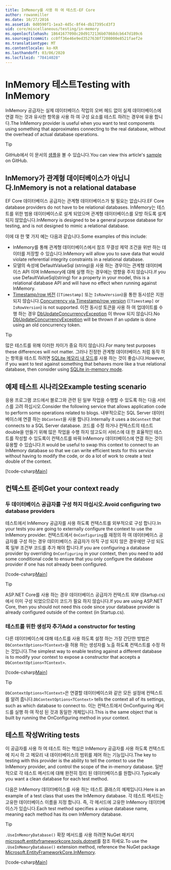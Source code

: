 ```yaml
---
title: InMemory를 사용 하 여 테스트-EF Core
author: rowanmiller
ms.date: 10/27/2016
ms.assetid: 0d0590f1-1ea3-4d5c-8f44-db17395cd3f3
uid: core/miscellaneous/testing/in-memory
ms.openlocfilehash: 18641677098c20d9172136b07868dcb647d189c6
ms.sourcegitcommit: cc0ff36e46e9ed3527638f7208000e8521faef2e
ms.translationtype: MT
ms.contentlocale: ko-KR
ms.lasthandoff: 03/06/2020
ms.locfileid: "78414028"
---
```

# <a name="testing-with-inmemory"></a><span data-ttu-id="f0531-102">InMemory 테스트</span><span class="sxs-lookup"><span data-stu-id="f0531-102">Testing with InMemory</span></span>

<span data-ttu-id="f0531-103">InMemory 공급자는 실제 데이터베이스 작업의 오버 헤드 없이 실제 데이터베이스에 연결 하는 것과 유사한 항목을 사용 하 여 구성 요소를 테스트 하려는 경우에 유용 합니다.</span><span class="sxs-lookup"><span data-stu-id="f0531-103">The InMemory provider is useful when you want to test components using something that approximates connecting to the real database, without the overhead of actual database operations.</span></span>

> [!TIP]  
> <span data-ttu-id="f0531-104">GitHub에서 이 문서의 [샘플](https://github.com/dotnet/EntityFramework.Docs/tree/master/samples/core/Miscellaneous/Testing)을 볼 수 있습니다.</span><span class="sxs-lookup"><span data-stu-id="f0531-104">You can view this article's [sample](https://github.com/dotnet/EntityFramework.Docs/tree/master/samples/core/Miscellaneous/Testing) on GitHub.</span></span>

## <a name="inmemory-is-not-a-relational-database"></a><span data-ttu-id="f0531-105">InMemory가 관계형 데이터베이스가 아닙니다.</span><span class="sxs-lookup"><span data-stu-id="f0531-105">InMemory is not a relational database</span></span>

<span data-ttu-id="f0531-106">EF Core 데이터베이스 공급자는 관계형 데이터베이스가 될 필요는 없습니다.</span><span class="sxs-lookup"><span data-stu-id="f0531-106">EF Core database providers do not have to be relational databases.</span></span> <span data-ttu-id="f0531-107">InMemory는 테스트를 위한 범용 데이터베이스로 설계 되었으며 관계형 데이터베이스를 모방 하도록 설계 되지 않았습니다.</span><span class="sxs-lookup"><span data-stu-id="f0531-107">InMemory is designed to be a general purpose database for testing, and is not designed to mimic a relational database.</span></span>

<span data-ttu-id="f0531-108">이에 대 한 몇 가지 예는 다음과 같습니다.</span><span class="sxs-lookup"><span data-stu-id="f0531-108">Some examples of this include:</span></span>

* <span data-ttu-id="f0531-109">InMemory를 통해 관계형 데이터베이스에서 참조 무결성 제약 조건을 위반 하는 데이터를 저장할 수 있습니다.</span><span class="sxs-lookup"><span data-stu-id="f0531-109">InMemory will allow you to save data that would violate referential integrity constraints in a relational database.</span></span>
* <span data-ttu-id="f0531-110">모델의 속성에 DefaultValueSql (string)을 사용 하는 경우이는 관계형 데이터베이스 API 이며 InMemory에 대해 실행 하는 경우에는 영향을 주지 않습니다.</span><span class="sxs-lookup"><span data-stu-id="f0531-110">If you use DefaultValueSql(string) for a property in your model, this is a relational database API and will have no effect when running against InMemory.</span></span>
* <span data-ttu-id="f0531-111">[Timestamp/row 버전](xref:core/modeling/concurrency#timestamprowversion) (`[Timestamp]` 또는 `IsRowVersion`)을 통한 동시성은 지원 되지 않습니다.</span><span class="sxs-lookup"><span data-stu-id="f0531-111">[Concurrency via Timestamp/row version](xref:core/modeling/concurrency#timestamprowversion) (`[Timestamp]` or `IsRowVersion`) is not supported.</span></span> <span data-ttu-id="f0531-112">이전 동시성 토큰을 사용 하 여 업데이트를 수행 하는 경우 [DbUpdateConcurrencyException](https://docs.microsoft.com/dotnet/api/microsoft.entityframeworkcore.dbupdateconcurrencyexception) 이 throw 되지 않습니다.</span><span class="sxs-lookup"><span data-stu-id="f0531-112">No [DbUpdateConcurrencyException](https://docs.microsoft.com/dotnet/api/microsoft.entityframeworkcore.dbupdateconcurrencyexception) will be thrown if an update is done using an old concurrency token.</span></span>

> [!TIP]  
> <span data-ttu-id="f0531-113">많은 테스트를 위해 이러한 차이가 중요 하지 않습니다.</span><span class="sxs-lookup"><span data-stu-id="f0531-113">For many test purposes these differences will not matter.</span></span> <span data-ttu-id="f0531-114">그러나 진정한 관계형 데이터베이스 처럼 동작 하는 항목을 테스트 하려면 [SQLite 메모리 내 모드](sqlite.md)를 사용 하는 것이 좋습니다.</span><span class="sxs-lookup"><span data-stu-id="f0531-114">However, if you want to test against something that behaves more like a true relational database, then consider using [SQLite in-memory mode](sqlite.md).</span></span>

## <a name="example-testing-scenario"></a><span data-ttu-id="f0531-115">예제 테스트 시나리오</span><span class="sxs-lookup"><span data-stu-id="f0531-115">Example testing scenario</span></span>

<span data-ttu-id="f0531-116">응용 프로그램 코드에서 블로그와 관련 된 일부 작업을 수행할 수 있도록 하는 다음 서비스를 고려 하십시오.</span><span class="sxs-lookup"><span data-stu-id="f0531-116">Consider the following service that allows application code to perform some operations related to blogs.</span></span> <span data-ttu-id="f0531-117">내부적으로는 SQL Server 데이터베이스에 연결 하는 `DbContext`을 사용 합니다.</span><span class="sxs-lookup"><span data-stu-id="f0531-117">Internally it uses a `DbContext` that connects to a SQL Server database.</span></span> <span data-ttu-id="f0531-118">코드를 수정 하거나 컨텍스트의 테스트 double을 만들기 위해 많은 작업을 수행 하지 않고도이 서비스에 대 한 효율적인 테스트를 작성할 수 있도록이 컨텍스트를 바꿔 InMemory 데이터베이스에 연결 하는 것이 유용할 수 있습니다.</span><span class="sxs-lookup"><span data-stu-id="f0531-118">It would be useful to swap this context to connect to an InMemory database so that we can write efficient tests for this service without having to modify the code, or do a lot of work to create a test double of the context.</span></span>

[!code-csharp[Main](../../../../samples/core/Miscellaneous/Testing/BusinessLogic/BlogService.cs)]

## <a name="get-your-context-ready"></a><span data-ttu-id="f0531-119">컨텍스트 준비</span><span class="sxs-lookup"><span data-stu-id="f0531-119">Get your context ready</span></span>

### <a name="avoid-configuring-two-database-providers"></a><span data-ttu-id="f0531-120">두 데이터베이스 공급자를 구성 하지 마십시오.</span><span class="sxs-lookup"><span data-stu-id="f0531-120">Avoid configuring two database providers</span></span>

<span data-ttu-id="f0531-121">테스트에서 InMemory 공급자를 사용 하도록 컨텍스트를 외부적으로 구성 합니다.</span><span class="sxs-lookup"><span data-stu-id="f0531-121">In your tests you are going to externally configure the context to use the InMemory provider.</span></span> <span data-ttu-id="f0531-122">컨텍스트에서 `OnConfiguring`를 재정의 하 여 데이터베이스 공급자를 구성 하는 경우 데이터베이스 공급자가 아직 구성 되지 않은 경우에만 구성 되도록 일부 조건부 코드를 추가 해야 합니다.</span><span class="sxs-lookup"><span data-stu-id="f0531-122">If you are configuring a database provider by overriding `OnConfiguring` in your context, then you need to add some conditional code to ensure that you only configure the database provider if one has not already been configured.</span></span>

[!code-csharp[Main](../../../../samples/core/Miscellaneous/Testing/BusinessLogic/BloggingContext.cs#OnConfiguring)]

> [!TIP]  
> <span data-ttu-id="f0531-123">ASP.NET Core를 사용 하는 경우 데이터베이스 공급자가 컨텍스트 외부 (Startup.cs)에서 이미 구성 되었으므로이 코드가 필요 하지 않습니다.</span><span class="sxs-lookup"><span data-stu-id="f0531-123">If you are using ASP.NET Core, then you should not need this code since your database provider is already configured outside of the context (in Startup.cs).</span></span>

### <a name="add-a-constructor-for-testing"></a><span data-ttu-id="f0531-124">테스트를 위한 생성자 추가</span><span class="sxs-lookup"><span data-stu-id="f0531-124">Add a constructor for testing</span></span>

<span data-ttu-id="f0531-125">다른 데이터베이스에 대해 테스트를 사용 하도록 설정 하는 가장 간단한 방법은 `DbContextOptions<TContext>`을 허용 하는 생성자를 노출 하도록 컨텍스트를 수정 하는 것입니다.</span><span class="sxs-lookup"><span data-stu-id="f0531-125">The simplest way to enable testing against a different database is to modify your context to expose a constructor that accepts a `DbContextOptions<TContext>`.</span></span>

[!code-csharp[Main](../../../../samples/core/Miscellaneous/Testing/BusinessLogic/BloggingContext.cs#Constructors)]

> [!TIP]  
> <span data-ttu-id="f0531-126">`DbContextOptions<TContext>`은 연결할 데이터베이스와 같은 모든 설정에 컨텍스트를 알려 줍니다.</span><span class="sxs-lookup"><span data-stu-id="f0531-126">`DbContextOptions<TContext>` tells the context all of its settings, such as which database to connect to.</span></span> <span data-ttu-id="f0531-127">이는 컨텍스트에서 OnConfiguring 메서드를 실행 하 여 작성 된 것과 동일한 개체입니다.</span><span class="sxs-lookup"><span data-stu-id="f0531-127">This is the same object that is built by running the OnConfiguring method in your context.</span></span>

## <a name="writing-tests"></a><span data-ttu-id="f0531-128">테스트 작성</span><span class="sxs-lookup"><span data-stu-id="f0531-128">Writing tests</span></span>

<span data-ttu-id="f0531-129">이 공급자를 사용 하 여 테스트 하는 핵심은 InMemory 공급자를 사용 하도록 컨텍스트에 지시 하 고 메모리 내 데이터베이스의 범위를 제어 하는 기능입니다.</span><span class="sxs-lookup"><span data-stu-id="f0531-129">The key to testing with this provider is the ability to tell the context to use the InMemory provider, and control the scope of the in-memory database.</span></span> <span data-ttu-id="f0531-130">일반적으로 각 테스트 메서드에 대해 완전히 정리 된 데이터베이스를 원합니다.</span><span class="sxs-lookup"><span data-stu-id="f0531-130">Typically you want a clean database for each test method.</span></span>

<span data-ttu-id="f0531-131">다음은 InMemory 데이터베이스를 사용 하는 테스트 클래스의 예제입니다.</span><span class="sxs-lookup"><span data-stu-id="f0531-131">Here is an example of a test class that uses the InMemory database.</span></span> <span data-ttu-id="f0531-132">각 테스트 메서드는 고유한 데이터베이스 이름을 지정 합니다. 즉, 각 메서드에 고유한 InMemory 데이터베이스가 있습니다.</span><span class="sxs-lookup"><span data-stu-id="f0531-132">Each test method specifies a unique database name, meaning each method has its own InMemory database.</span></span>

>[!TIP]
> <span data-ttu-id="f0531-133">`.UseInMemoryDatabase()` 확장 메서드를 사용 하려면 NuGet 패키지 [microsoft.entityframeworkcore.tools.dotnet](https://www.nuget.org/packages/Microsoft.EntityFrameworkCore.InMemory/)를 참조 하세요.</span><span class="sxs-lookup"><span data-stu-id="f0531-133">To use the `.UseInMemoryDatabase()` extension method, reference the NuGet package [Microsoft.EntityFrameworkCore.InMemory](https://www.nuget.org/packages/Microsoft.EntityFrameworkCore.InMemory/).</span></span>

[!code-csharp[Main](../../../../samples/core/Miscellaneous/Testing/TestProject/InMemory/BlogServiceTests.cs)]
